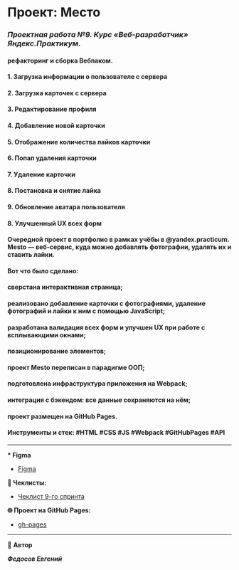 # Проект: Место

### _**Проектная работа №9. Курс «Веб-разработчик» Яндекс.Практикум.**_

#### рефакторинг и сборка Вебпаком.

#### 1. Загрузка информации о пользователе с сервера

#### 2. Загрузка карточек с сервера

#### 3. Редактирование профиля



#### 4. Добавление новой карточки

#### 5. Отображение количества лайков карточки

#### 6. Попап удаления карточки

#### 7. Удаление карточки

#### 8. Постановка и снятие лайка

#### 9. Обновление аватара пользователя

#### 8. Улучшенный UX всех форм

#### Очередной проект в портфолио в рамках учёбы в @yandex.practicum. Mesto — веб-сервис, куда можно добавлять фотографии, удалять их и ставить лайки.
#### Вот что было сделано:
#### сверстана интерактивная страница;
#### реализовано добавление карточки с фотографиями, удаление фотографий и лайки к ним с помощью JavaScript;
#### разработана валидация всех форм и улучшен UX при работе с всплывающими окнами;
#### позиционирование элементов;
#### проект Mesto переписан в парадигме ООП;
#### подготовлена инфраструктура приложения на Webpack;
#### интеграция с бэкендом: все данные сохраняются на нём;
#### проект размещен на GitHub Pages.
#### Инструменты и стек: #HTML #CSS #JS #Webpack #GitHubPages #API

---

**\* Figma**

- [Figma](https://www.figma.com/file/PSdQFRHoxXJFs2FH8IXViF/JavaScript.-Sprint-9?type=design&node-id=109-75&t=QqjfbMurW1Po0nSc-0)

**📄 Чеклисты:**

- [Чеклист 9-го спринта](https://code.s3.yandex.net/web-developer/checklists-pdf/new-program/checklist-9.pdf)

**🌐 Проект на GitHub Pages:**

- [gh-pages](https://newet7.github.io/MESTOgramm/)

---

👤 **Автор**

**_Федосов Евгений_**
